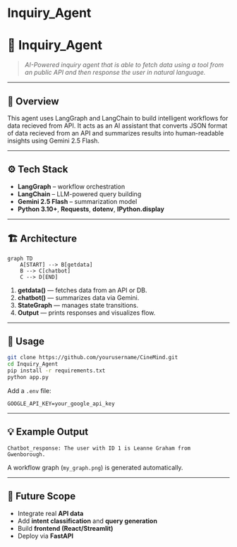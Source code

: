 ﻿# Inquiry_Agent
# 🤖 Inquiry_Agent
> *AI-Powered inquiry agent that is able to fetch data using a tool from an public API and then response the user in natural language.*

---

## 🧠 Overview
This agent uses LangGraph and LangChain to build intelligent workflows for data recieved from API. It acts as an AI assistant that converts JSON format of data recieved from an API  and summarizes results into human-readable insights using Gemini 2.5 Flash.

---

## ⚙️ Tech Stack
- **LangGraph** – workflow orchestration  
- **LangChain** – LLM-powered query building  
- **Gemini 2.5 Flash** – summarization model  
- **Python 3.10+**, **Requests**, **dotenv**, **IPython.display**

---

## 🏗️ Architecture
```mermaid
graph TD
    A[START] --> B[getdata]
    B --> C[chatbot]
    C --> D[END]
```
1. **getdata()** — fetches data from an API or DB.  
2. **chatbot()** — summarizes data via Gemini.  
3. **StateGraph** — manages state transitions.  
4. **Output** — prints responses and visualizes flow.

---

## 🚀 Usage
```bash
git clone https://github.com/yourusername/CineMind.git
cd Inquiry_Agent
pip install -r requirements.txt
python app.py
```

Add a `.env` file:
```env
GOOGLE_API_KEY=your_google_api_key
```

---

## 💡 Example Output
```
Chatbot_response: The user with ID 1 is Leanne Graham from Gwenborough.
```
A workflow graph (`my_graph.png`) is generated automatically.

---

## 🧩 Future Scope
- Integrate real **API data**  
- Add **intent classification** and **query generation**  
- Build **frontend (React/Streamlit)**  
- Deploy via **FastAPI**



